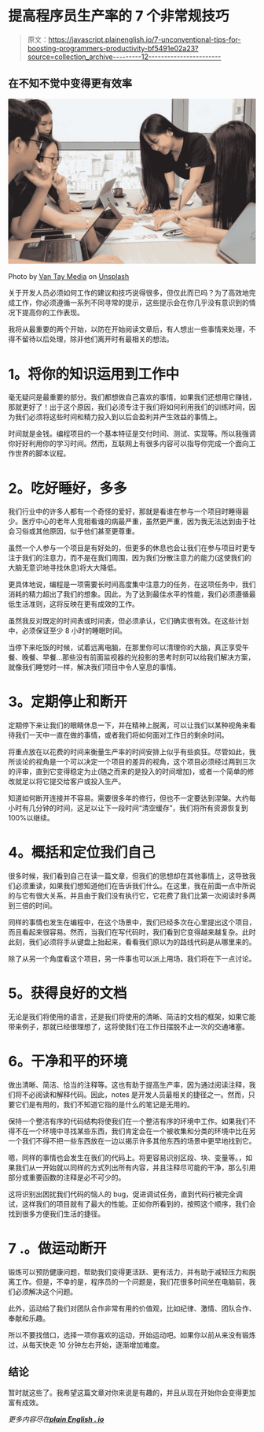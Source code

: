 # 提高程序员生产率的 7 个非常规技巧

> 原文：<https://javascript.plainenglish.io/7-unconventional-tips-for-boosting-programmers-productivity-bf5491e02a23?source=collection_archive---------12----------------------->

## **在不知不觉中变得更有效率**

![](img/341a4ac95d9810481f43500606b24f35.png)

Photo by [Van Tay Media](https://unsplash.com/@vantaymedia?utm_source=medium&utm_medium=referral) on [Unsplash](https://unsplash.com?utm_source=medium&utm_medium=referral)

关于开发人员必须如何工作的建议和技巧说得很多，但仅此而已吗？为了高效地完成工作，你必须遵循一系列不同寻常的提示，这些提示会在你几乎没有意识到的情况下提高你的工作表现。

我将从最重要的两个开始，以防在开始阅读文章后，有人想出一些事情来处理，不得不留待以后处理，除非他们离开时有最相关的想法。

# **1。将你的知识运用到工作中**

毫无疑问是最重要的部分。我们都想做自己喜欢的事情，如果我们还想用它赚钱，那就更好了！出于这个原因，我们必须专注于我们将如何利用我们的训练时间，因为我们必须将这些时间和精力投入到以后会盈利并产生效益的事情上。

时间就是金钱。编程项目的一个基本特征是交付时间、测试、实现等。所以我强调你好好利用你的学习时间。然而，互联网上有很多内容可以指导你完成一个面向工作世界的脚本议程。

# **2。吃好睡好，多多**

我们行业中的许多人都有一个奇怪的爱好，那就是看谁在参与一个项目时睡得最少。医疗中心的老年人竞相看谁的病最严重，虽然更严重，因为我无法达到由于社会习俗或其他原因，似乎他们甚至更尊重。

虽然一个人参与一个项目是有好处的，但更多的休息也会让我们在参与项目时更专注于我们的注意力，而不是在我们周围，因为我们分散注意力的能力(这使我们的大脑无意识地寻找休息)将大大降低。

更具体地说，编程是一项需要长时间高度集中注意力的任务，在这项任务中，我们消耗的精力超出了我们的想象。因此，为了达到最佳水平的性能，我们必须遵循最低生活准则，这将反映在更有成效的工作。

虽然我反对既定的时间表或时间表，但必须承认，它们确实很有效。在这些计划中，必须保证至少 8 小时的睡眠时间。

当停下来吃饭的时候，试着远离电脑，在那里你可以清理你的大脑，真正享受午餐、晚餐、早餐…那些没有前面监视器的光投影的思考时刻可以给我们解决方案，就像我们睡觉时一样，解决我们项目中令人窒息的事情。

# **3。定期停止和断开**

定期停下来让我们的眼睛休息一下，并在精神上脱离，可以让我们以某种视角来看待我们一天中一直在做的事情，或者我们将如何面对工作日的剩余时间。

将重点放在以花费的时间来衡量生产率的时间安排上似乎有些疯狂。尽管如此，我所谈论的视角是一个可以决定一个项目的差异的视角，这个项目必须经过两到三次的评审，直到它变得稳定为止(随之而来的是投入的时间增加)，或者一个简单的修改就足以将它提交给客户或投入生产。

知道如何断开连接并不容易。需要很多年的修行，但也不一定要达到涅槃。大约每小时有几分钟的时间，这足以让下一段时间“清空缓存”，我们将所有资源恢复到 100%以继续。

# **4。概括和定位我们自己**

很多时候，我们看到自己在读一篇文章，但我们的思想却在其他事情上，这导致我们必须重读，如果我们想知道他们在告诉我们什么。在这里，我在前面一点中所说的与它有很大关系，并且由于我们没有执行它，它花费了我们比第一次阅读时多两到三倍的时间。

同样的事情也发生在编程中，在这个场景中，我们已经多次在心里提出这个项目，而且看起来很容易。然而，当我们在写代码时，我们看到它变得越来越复杂。此时此刻，我们必须将手从键盘上抬起来，看看我们原以为的路线代码是从哪里来的。

除了从另一个角度看这个项目，另一件事也可以派上用场，我们将在下一点讨论。

# **5。获得良好的文档**

无论是我们将使用的语言，还是我们将使用的清晰、简洁的文档的框架，如果它能带来例子，那就已经很理想了，这将使我们在工作日摆脱不止一次的交通堵塞。

# **6。干净和平的环境**

做出清晰、简洁、恰当的注释等。这也有助于提高生产率，因为通过阅读注释，我们将不必阅读和解释代码。因此，notes 是开发人员最相关的捷径之一。然而，只要它们是有用的，我们不知道它指的是什么的笔记是无用的。

保持一个整洁有序的代码结构将使我们在一个整洁有序的环境中工作。如果我们不得不在一个环境中寻找某些东西，我们肯定会在一个被收集和分类的环境中比在另一个我们不得不把一些东西放在一边以揭示许多其他东西的场景中更早地找到它。

嗯，同样的事情也会发生在我们的代码上。将更容易识别区段、块、变量等。，如果我们从一开始就以同样的方式列出所有内容，并且注释尽可能的干净，那么引用部分或重要函数的注释是必不可少的。

这将识别出困扰我们代码的恼人的 bug，促进调试任务，直到代码行被完全调试，这样我们的项目就有了最大的性能。正如你所看到的，按照这个顺序，我们会找到很多方便我们生活的捷径。

# 7 .**。做运动断开**

锻炼可以预防健康问题，帮助我们变得更活跃、更有活力，并有助于减轻压力和脱离工作。但是，不幸的是，程序员的一个问题是，我们花很多时间坐在电脑前，我们必须解决这个问题。

此外，运动给了我们对团队合作非常有用的价值观，比如纪律、激情、团队合作、奉献和乐趣。

所以不要找借口，选择一项你喜欢的运动，开始运动吧。如果你以前从来没有锻炼过，从每天快走 10 分钟左右开始，逐渐增加难度。

## 结论

暂时就这些了。我希望这篇文章对你来说是有趣的，并且从现在开始你会变得更加富有成效。

*更多内容尽在*[***plain English . io***](http://plainenglish.io)